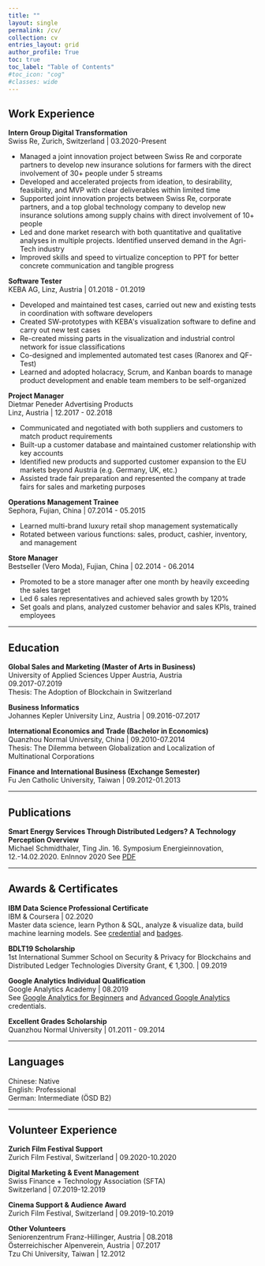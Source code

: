 ```yaml
---
title: ""
layout: single
permalink: /cv/
collection: cv
entries_layout: grid
author_profile: True
toc: true
toc_label: "Table of Contents"
#toc_icon: "cog"
#classes: wide
---
```


## Work Experience
<b>Intern Group Digital Transformation</b>   
Swiss Re, Zurich, Switzerland | 03.2020-Present   
* Managed a joint innovation project between Swiss Re and corporate partners to develop new insurance solutions for farmers with the direct involvement of 30+ people under 5 streams   
* Developed and accelerated projects from ideation, to desirability, feasibility, and MVP with clear deliverables within limited time   
* Supported joint innovation projects between Swiss Re, corporate partners, and a top global technology company to develop new insurance solutions among supply chains with direct involvement of 10+ people   
* Led and done market research with both quantitative and qualitative analyses in multiple projects. Identified unserved demand in the Agri-Tech industry   
* Improved skills and speed to virtualize conception to PPT for better concrete communication and tangible progress   

<b>Software Tester</b>  
KEBA AG, Linz, Austria | 01.2018 - 01.2019  
* Developed and maintained test cases, carried out new and existing tests in coordination with software developers   
* Created SW-prototypes with KEBA's visualization software to define and carry out new test cases   
* Re-created missing parts in the visualization and industrial control network for issue classifications   
* Co-designed and implemented automated test cases (Ranorex and QF-Test)   
* Learned and adopted holacracy, Scrum, and Kanban boards to manage product development and enable team members to be self-organized   

<b>Project Manager</b>  
Dietmar Peneder Advertising Products  
Linz, Austria | 12.2017 - 02.2018  
* Communicated and negotiated with both suppliers and customers to match product requirements   
* Built-up a customer database and maintained customer relationship with key accounts   
* Identified new products and supported customer expansion to the EU markets beyond Austria (e.g. Germany, UK, etc.)   
* Assisted trade fair preparation and represented the company at trade fairs for sales and marketing purposes 

<b>Operations Management Trainee</b>  
Sephora, Fujian, China | 07.2014 - 05.2015  
* Learned multi-brand luxury retail shop management systematically
* Rotated between various functions: sales, product, cashier, inventory, and management

<b>Store Manager</b>  
Bestseller (Vero Moda), Fujian, China | 02.2014 - 06.2014  
* Promoted to be a store manager after one month by heavily exceeding the sales target   
* Led 6 sales representatives and achieved sales growth by 120%   
* Set goals and plans, analyzed customer behavior and sales KPIs, trained employees   

---
## Education  
<b>Global Sales and Marketing (Master of Arts in Business)</b>  
University of Applied Sciences Upper Austria, Austria  
09.2017-07.2019  
Thesis: The Adoption of Blockchain in Switzerland  

<b>Business Informatics</b>  
Johannes Kepler University Linz, Austria | 09.2016-07.2017  

<b>International Economics and Trade (Bachelor in Economics)</b>    
Quanzhou Normal University, China | 09.2010-07.2014  
Thesis: The Dilemma between Globalization and Localization of Multinational Corporations

<b>Finance and International Business (Exchange Semester)</b>    
Fu Jen Catholic University, Taiwan | 09.2012-01.2013  

---
## Publications
<b>Smart Energy Services Through Distributed Ledgers? A Technology Perception Overview</b>  
Michael Schmidthaler, Ting Jin. 16. Symposium Energieinnovation, 12.-14.02.2020. EnInnov 2020
See <a href="https://www.researchgate.net/profile/Michael_Schmidthaler/publication/339254209_SMART_ENERGY_SERVICES_THROUGH_DISTRIBUTED_LEDGERS_A_TECHNOLOGY_PERCEPTION_OVERVIEW/links/5e467b02299bf1cdb928d67e/SMART-ENERGY-SERVICES-THROUGH-DISTRIBUTED-LEDGERS-A-TECHNOLOGY-PERCEPTION-OVERVIEW.pdf">PDF</a>

---
## Awards & Certificates

<b>IBM Data Science Professional Certificate</b>  
IBM & Coursera | 02.2020  
Master data science, learn Python & SQL, analyze & visualize data, build machine learning models. See <a href="https://www.coursera.org/account/accomplishments/specialization/certificate/XR89AKC88MLD">credential</a> and <a href="https://www.youracclaim.com/badges/32ed5b55-3d5e-4fb6-ab36-b29ac780ef05/linked_in_profile">badges</a>.

<b>BDLT19 Scholarship</b>  
1st International Summer School on Security & Privacy for Blockchains and Distributed Ledger Technologies Diversity Grant, € 1,300. | 09.2019

<b>Google Analytics Individual Qualification</b>  
Google Analytics Academy | 08.2019  
See <a href="https://analytics.google.com/analytics/academy/certificate/ySiypCnLQKOH8zwIIHPXBw">Google Analytics for Beginners</a> and <a href="https://analytics.google.com/analytics/academy/certificate/4Xar9X07TA6lMXxmx7ab4g">Advanced Google Analytics</a> credentials.

<b>Excellent Grades Scholarship</b>  
Quanzhou Normal University | 01.2011 - 09.2014

---
## Languages
Chinese: Native  
English: Professional  
German: Intermediate (ÖSD B2)

---
## Volunteer Experience

<b>Zurich Film Festival Support</b>   
Zurich Film Festival, Switzerland | 09.2020-10.2020

<b>Digital Marketing & Event Management</b>   
Swiss Finance + Technology Association (SFTA)  
Switzerland | 07.2019-12.2019

<b>Cinema Support & Audience Award</b>   
Zurich Film Festival, Switzerland | 09.2019-10.2019

<b>Other Volunteers</b>  
Seniorenzentrum Franz-Hillinger, Austria | 08.2018  
Österreichischer Alpenverein, Austria | 07.2017  
Tzu Chi University, Taiwan | 12.2012  
